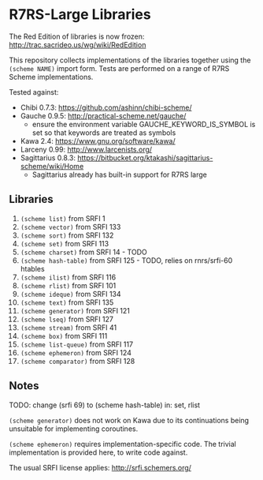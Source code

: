 # R7RS-Large Libraries

The Red Edition of libraries is now frozen:
http://trac.sacrideo.us/wg/wiki/RedEdition

This repository collects implementations of the libraries together using 
the `(scheme NAME)` import form.  Tests are performed on a range of R7RS 
Scheme implementations.  

Tested against:

* Chibi 0.7.3: https://github.com/ashinn/chibi-scheme/
* Gauche 0.9.5: http://practical-scheme.net/gauche/
  * ensure the environment variable GAUCHE_KEYWORD_IS_SYMBOL is set so that 
    keywords are treated as symbols
* Kawa 2.4: https://www.gnu.org/software/kawa/
* Larceny 0.99: http://www.larcenists.org/
* Sagittarius 0.8.3: https://bitbucket.org/ktakashi/sagittarius-scheme/wiki/Home
  * Sagittarius already has built-in support for R7RS large

## Libraries

1. `(scheme list)` from SRFI 1
2. `(scheme vector)` from SRFI 133
3. `(scheme sort)` from SRFI 132
4. `(scheme set)` from SRFI 113 
5. `(scheme charset)` from SRFI 14 - TODO
6. `(scheme hash-table)` from SRFI 125 - TODO, relies on rnrs/srfi-60 htables
7. `(scheme ilist)` from SRFI 116
8. `(scheme rlist)` from SRFI 101 
9. `(scheme ideque)` from SRFI 134
10. `(scheme text)` from SRFI 135
11. `(scheme generator)` from SRFI 121
12. `(scheme lseq)` from SRFI 127
13. `(scheme stream)` from SRFI 41
14. `(scheme box)` from SRFI 111
15. `(scheme list-queue)` from SRFI 117
16. `(scheme ephemeron)` from SRFI 124
17. `(scheme comparator)` from SRFI 128

## Notes

TODO: change (srfi 69) to (scheme hash-table) in: set, rlist 

`(scheme generator)` does not work on Kawa due to its continuations being 
unsuitable for implementing coroutines.

`(scheme ephemeron)` requires implementation-specific code.  The trivial 
implementation is provided here, to write code against.

The usual SRFI license applies: http://srfi.schemers.org/

